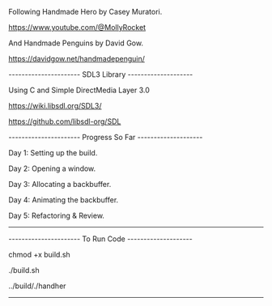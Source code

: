 Following Handmade Hero by Casey Muratori. 

<https://www.youtube.com/@MollyRocket> 

And Handmade Penguins by David Gow.

https://davidgow.net/handmadepenguin/

----------------------  SDL3 Library   --------------------

Using C and Simple DirectMedia Layer 3.0

<https://wiki.libsdl.org/SDL3/> 

<https://github.com/libsdl-org/SDL> 

---------------------- Progress So Far --------------------

Day 1: Setting up the build.

Day 2: Opening a window.

Day 3: Allocating a backbuffer.

Day 4: Animating the backbuffer.

Day 5: Refactoring & Review.

--------------------------------


----------------------   To Run Code   --------------------

chmod +x build.sh

./build.sh

../build/./handher

--------------------------------
    
